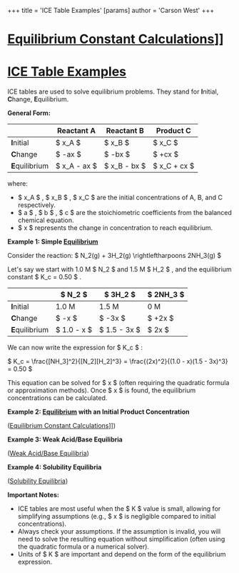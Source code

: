 +++
 title = 'ICE Table Examples'
[params]
	author = 'Carson West'
+++
# [Equilibrium Constant Calculations](./../equilibrium-constant-calculations/)]]
# [ICE Table Examples](./../ice-table-examples/)

ICE tables are used to solve equilibrium problems.  They stand for **I**nitial, **C**hange, **E**quilibrium.

**General Form:**

|             | Reactant A | Reactant B | Product C |
|-------------|-------------|-------------|------------|
| **I**nitial  |      $ x_A $     |      $ x_B $     |      $ x_C $     |
| **C**hange   |      $ -ax $    |      $ -bx $    |      $ +cx $    |
| **E**quilibrium|  $ x_A - ax $   |  $ x_B - bx $   |  $ x_C + cx $   |


where:

*  $ x_A $ ,  $ x_B $ ,  $ x_C $  are the initial concentrations of A, B, and C respectively.
*  $ a $ ,  $ b $ ,  $ c $  are the stoichiometric coefficients from the balanced chemical equation.
*  $ x $  represents the change in concentration to reach equilibrium.

**Example 1: Simple [Equilibrium](./../equilibrium/)**

Consider the reaction:   $ N_2(g) + 3H_2(g) \rightleftharpoons 2NH_3(g) $ 

Let's say we start with 1.0 M  $ N_2 $  and 1.5 M  $ H_2 $ , and the equilibrium constant  $ K_c = 0.50 $ .

|             |  $ N_2 $      |  $ 3H_2 $     |  $ 2NH_3 $    |
|-------------|-----------|-----------|-----------|
| **I**nitial  | 1.0 M     | 1.5 M     | 0 M       |
| **C**hange   |  $ -x $       |  $ -3x $      |  $ +2x $      |
| **E**quilibrium|  $ 1.0 - x $  |  $ 1.5 - 3x $  |  $ 2x $       |

We can now write the expression for  $ K_c $ :

 $ K_c = \frac{[NH_3]^2}{[N_2][H_2]^3} = \frac{(2x)^2}{(1.0 - x)(1.5 - 3x)^3} = 0.50 $ 

This equation can be solved for  $ x $  (often requiring the quadratic formula or approximation methods). Once  $ x $  is found, the equilibrium concentrations can be calculated.


**Example 2:  [Equilibrium](./../equilibrium/) with an Initial Product Concentration**

([Equilibrium Constant Calculations](./../equilibrium-constant-calculations/)]])

**Example 3:  Weak Acid/Base Equilibria**

([Weak Acid/Base Equilibria](./../weak-acid/base-equilibria/))


**Example 4:  Solubility Equilibria**

([Solubility Equilibria](./../solubility-equilibria/))

**Important Notes:**

* ICE tables are most useful when the  $ K $  value is small, allowing for simplifying assumptions (e.g.,  $ x $  is negligible compared to initial concentrations).
*  Always check your assumptions. If the assumption is invalid, you will need to solve the resulting equation without simplification (often using the quadratic formula or a numerical solver).
* Units of  $ K $  are important and depend on the form of the equilibrium expression.


